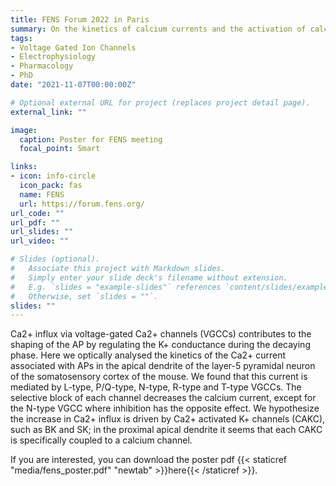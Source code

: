 ```yaml
---
title: FENS Forum 2022 in Paris
summary: On the kinetics of calcium currents and the activation of calcium-activated potassium channels in layer-5 pyramidal neuron dendrites
tags:
- Voltage Gated Ion Channels
- Electrophysiology
- Pharmacology
- PhD
date: "2021-11-07T00:00:00Z"

# Optional external URL for project (replaces project detail page).
external_link: ""

image:
  caption: Poster for FENS meeting
  focal_point: Smart

links:
- icon: info-circle
  icon_pack: fas
  name: FENS
  url: https://forum.fens.org/
url_code: ""
url_pdf: ""
url_slides: ""
url_video: ""

# Slides (optional).
#   Associate this project with Markdown slides.
#   Simply enter your slide deck's filename without extension.
#   E.g. `slides = "example-slides"` references `content/slides/example-slides.md`.
#   Otherwise, set `slides = ""`.
slides: ""
---
```


Ca2+ influx via voltage-gated Ca2+ channels (VGCCs) contributes to the shaping of the AP by regulating the K+ conductance during the decaying phase. Here we optically analysed the kinetics of the Ca2+ current associated with APs in the apical dendrite of the layer-5 pyramidal neuron of the somatosensory cortex of the mouse. We found that this current is mediated by L-type, P/Q-type, N-type, R-type and T-type VGCCs. The selective block of each channel decreases the calcium current, except for the N-type VGCC where inhibition has the opposite effect. We hypothesize the increase in Ca2+ influx is driven by Ca2+ activated K+ channels (CAKC), such as BK and SK; in the proximal apical dendrite it seems that each CAKC is specifically coupled to a calcium channel. 

If you are interested, you can download the poster pdf {{< staticref "media/fens_poster.pdf" "newtab" >}}here{{< /staticref >}}.